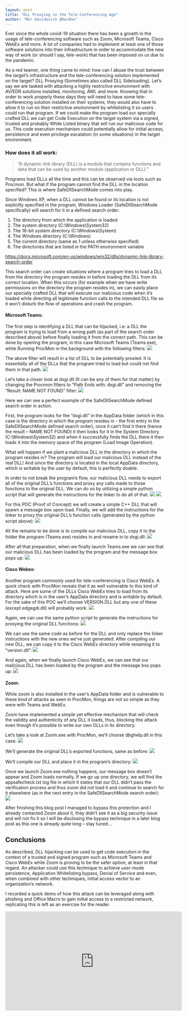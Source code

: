 ```yaml
---
layout: post
title: "DLL Proxying in the Tele-Conferencing Age"
author: "Mor Davidovich @Dec0ne"
---
```

Ever since the whole covid-19 situation there has been a growth in the usage of tele-conferencing software such as Zoom, Microsoft Teams, Cisco WebEx and more. A lot of companies had to implement at least one of those software solutions into their infrastructure in order to accommodate the new way of work (or should I say, tele-work) that has been imposed on us due to the pandemic.

As a red teamer, one thing came to mind: how can I abuse the trust between the target’s infrastructure and the tele-conferencing solution implemented on the target? DLL Proxying (Sometimes also called DLL Sideloading). Let’s say we are tasked with attacking a highly restrictive environment with AV/EDR solutions installed, monitoring, AWL and more. Knowing that in order to work properly these days they will need to have some tele-conferencing solution installed on their systems, they would also have to allow it to run on their restrictive environment by whitelisting it so users could run that program. If we could make the program load our specially crafted DLL we can get Code Execution on the target system via a signed, trusted and probably White Listed binary that will run our malicious code for us. This code execution mechanism could potentially allow for initial access, persistence and even privilege escalation (in some situations) in the target environment.

### How does it all work:
>“A dynamic-link library (DLL) is a module that contains functions and data that can be used by another module (application or DLL).”

Programs load DLLs all the time and this can be observed via tools such as Procmon. But what if the program cannot find the DLL in the location specified? This is where SafeDllSearchMode comes into play.

Since Windows XP, when a DLL cannot be found or its location is not explicitly specified in the program, Windows Loader (SafeDllSearchMode specifically) will search for it in a defined search order:
1.  The directory from which the application is loaded
2.  The system directory (C:\Windows\System32\)
3.  The 16-bit system directory (C:\Windows\System\)
4.  The Windows directory (C:\Windows\)
5.  The current directory (same as 1 unless otherwise specified)
6.  The directories that are listed in the PATH environment variable

<https://docs.microsoft.com/en-us/windows/win32/dlls/dynamic-link-library-search-order>

This search order can create situations where a program tries to load a DLL from the directory the program resides in before loading the DLL from its correct location. When this occurs (for example when we have write permissions on the directory the program resides in), we can easily place our specially crafted DLL that will execute our malicious code when it’s loaded while directing all legitimate function calls to the intended DLL file so it won’t disturb the flow of operations and crash the program.

#### Microsoft Teams:
The first step is identifying a DLL that can be hijacked, i.e: a DLL the program is trying to load from a wrong path (as part of the search order described above) before finally loading it from the correct path. This can be done by opening the program, in this case Microsoft Teams (Teams.exe), while Running ProcMon in the background with the following filters:
<img class="fill" src="https://raw.githubusercontent.com/Dec0ne/research/master/img/dll-proxying-pt1/Picture1.png">

The above filter will result in a list of DLL to be potentially proxied. It is essentially all of the DLLs that the program tried to load but could not find them in that path.
<img class="fill" src="https://raw.githubusercontent.com/Dec0ne/research/master/img/dll-proxying-pt1/Picture2.png">

Let’s take a closer look at dxgi.dll (It can be any of them for that matter) by changing the Procmon filters to “Path Ends with: dxgi.dll” and removing the “Result: NAME NOT FOUND” filter:
<img class="fill" src="https://raw.githubusercontent.com/Dec0ne/research/master/img/dll-proxying-pt1/Picture3.png">

Here we can see a perfect example of the SafeDllSearchMode defined search order in action.

First, the program looks for the “dxgi.dll” in the AppData folder (which in this case is the directory in which the program resides in - the first entry in the SafeDllSearchMode defined search order), once it can’t find it there (hence the result – NAME NOT FOUND) it then looks for it in the System Directory (C:\Windows\System32) and when it successfully finds the DLL there it then loads it into the memory space of the program (Load Image Operation).

What will happen if we plant a malicious DLL in the directory in which the program resides in? The program will load our malicious DLL instead of the real DLL! And since the directory is located in the local AppData directory, which is writable by the user by default, this is perfectly doable.

In order to not break the program’s flow, our malicious DLL needs to export all of the original DLL’s functions and proxy any calls made to those functions to the original DLL. We can do so by utilizing a simple python script that will generate the instructions for the linker to do all of that.
<img class="fill" src="https://raw.githubusercontent.com/Dec0ne/research/master/img/dll-proxying-pt1/Picture4.png">
<img class="fill" src="https://raw.githubusercontent.com/Dec0ne/research/master/img/dll-proxying-pt1/Picture5.png">

For this POC (Proof of Concept) we will create a simple C++ DLL that will spawn a message box upon load. Finally, we will add the instructions for the linker to proxy the original DLL’s function calls (generated by the python script above):
<img class="fill" src="https://raw.githubusercontent.com/Dec0ne/research/master/img/dll-proxying-pt1/Picture6.png">

All the remains to be done is to compile our malicious DLL, copy it to the folder the program (Teams.exe) resides in and rename in to dxgi.dll:
<img class="fill" src="https://raw.githubusercontent.com/Dec0ne/research/master/img/dll-proxying-pt1/Picture7.png">

After all that preparation, when we finally launch Teams.exe we can see that our malicious DLL has been loaded by the program and the message box pops up:
<img class="fill" src="https://raw.githubusercontent.com/Dec0ne/research/master/img/dll-proxying-pt1/Picture8.png">

#### Cisco Webex:
Another program commonly used for tele-conferencing is Cisco WebEx. A quick check with ProcMon reveals that it as well vulnerable to this kind of attack. Here are some of the DLLs Cisco WebEx tries to load from its directory which is in the user’s AppData directory and is writable by default. For the sake of this POC we’ll choose VERSION.DLL but any one of these (except edgegdi.dll) will probably work:
<img class="fill" src="https://raw.githubusercontent.com/Dec0ne/research/master/img/dll-proxying-pt1/Picture9.png">

Again, we can use the same python script to generate the instructions for proxying the original DLL functions:
<img class="fill" src="https://raw.githubusercontent.com/Dec0ne/research/master/img/dll-proxying-pt1/Picture10.png">

We can use the same code as before for the DLL and only replace the linker instructions with the new ones we’ve just generated. After compiling our new DLL, we can copy it to the Cisco WebEx directory while renaming it to “version.dll”:
<img class="fill" src="https://raw.githubusercontent.com/Dec0ne/research/master/img/dll-proxying-pt1/Picture11.png">

And again, when we finally launch Cisco WebEx, we can see that our malicious DLL has been loaded by the program and the message box pops up:
<img class="fill" src="https://raw.githubusercontent.com/Dec0ne/research/master/img/dll-proxying-pt1/Picture12.png">

#### Zoom:
While zoom is also installed in the user’s AppData folder and is vulnerable to these kind of attacks as seen in ProcMon, things are not so simple as they were with Teams and WebEx.

Zoom have implemented a simple yet effective mechanism that will check the validity and authenticity of any DLL it loads, thus, blocking this attack even though it’s possible to write our own DLLs in its directory.

Let’s take a look at Zoom.exe with ProcMon, we’ll choose dbghelp.dll in this case:
<img class="fill" src="https://raw.githubusercontent.com/Dec0ne/research/master/img/dll-proxying-pt1/Picture13.png">

We’ll generate the original DLL’s exported functions, same as before:
<img class="fill" src="https://raw.githubusercontent.com/Dec0ne/research/master/img/dll-proxying-pt1/Picture14.png">

We’ll compile our DLL and place it in the program’s directory:
<img class="fill" src="https://raw.githubusercontent.com/Dec0ne/research/master/img/dll-proxying-pt1/Picture15.png">

Once we launch Zoom.exe nothing happens, our message box doesn’t appear and Zoom loads normally. If we go up one directory, we will find the appsafecheck.txt log file in which it states that our DLL didn’t pass the verification process and thus zoom did not load it and continue to search for it elsewhere (as in the next entry in the SafeDllSearchMode search order):
<img class="fill" src="https://raw.githubusercontent.com/Dec0ne/research/master/img/dll-proxying-pt1/Picture16.png">

After finishing this blog post I managed to bypass this protection and I already contacted Zoom about it, they didn’t see it as a big security issue and will not fix it so I will be disclosing the bypass technique in a later blog post as this one is already quite long – stay tuned...

## Conclusions
As described, DLL hijacking can be used to get code execution in the context of a trusted and signed program such as Microsoft Teams and Cisco WebEx while Zoom is proving to be the safer option, at least in that regard. An attacker could use this technique to achieve user-mode persistence, Application Whitelisting bypass, Denial of Service and even, when combined with other techniques, initial access vector to an organization’s network.

I recorded a quick demo of how this attack can be leveraged along with phishing and Office Macro to gain initial access to a restricted network, replicating this is left as an exercise for the reader.
<iframe width="560" height="315" src="https://www.youtube.com/embed/IDQ73robFKo" frameborder="0" allow="accelerometer; autoplay; encrypted-media; gyroscope; picture-in-picture" allowfullscreen="true"></iframe>
